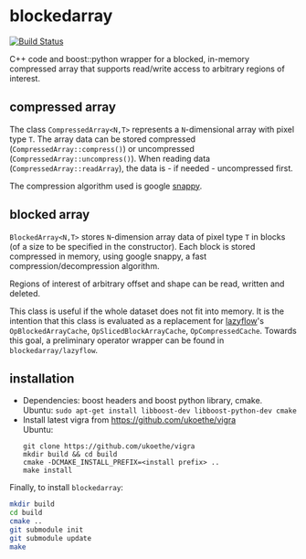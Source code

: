 blockedarray
============

[![Build Status](https://travis-ci.org/thorbenk/blockedarray.png?branch=master)](https://travis-ci.org/thorbenk/blockedarray)

C++ code and boost::python wrapper for a blocked,
in-memory compressed array that supports read/write
access to arbitrary regions of interest.

compressed array
----------------

The class `CompressedArray<N,T>` represents a `N`-dimensional
array with pixel type `T`. The array data can be stored
compressed (`CompressedArray::compress()`) or uncompressed
(`CompressedArray::uncompress()`). When reading data
(`CompressedArray::readArray`), the data is - if needed -
uncompressed first.

The compression algorithm used is google
[snappy](https://code.google.com/p/snappy).

blocked array
-------------

`BlockedArray<N,T>` stores `N`-dimension array data
of pixel type `T` in blocks
(of a size to be specified in the constructor).
Each block is stored compressed in memory, using
google snappy, a fast compression/decompression algorithm.

Regions of interest of arbitrary offset and shape can be
read, written and deleted.

This class is useful if the whole dataset does not fit
into memory. It is the intention that this class is evaluated
as a replacement for
[lazyflow](http://github.com/ilastik/lazyflow)'s
`OpBlockedArrayCache`, `OpSlicedBlockArrayCache`,
`OpCompressedCache`.
Towards this goal, a preliminary operator wrapper can be found
in `blockedarray/lazyflow`.

installation
------------
- Dependencies: boost headers and boost python library, cmake.  
  Ubuntu: `sudo apt-get install libboost-dev libboost-python-dev cmake`
- Install latest vigra from https://github.com/ukoethe/vigra  
  Ubuntu:  
  ```
  git clone https://github.com/ukoethe/vigra
  mkdir build && cd build
  cmake -DCMAKE_INSTALL_PREFIX=<install prefix> ..
  make install
  ```

Finally, to install `blockedarray`:

```bash
mkdir build
cd build
cmake ..
git submodule init
git submodule update
make
```
